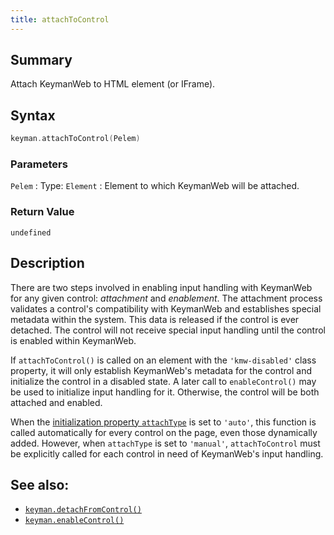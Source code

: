```yaml
---
title: attachToControl
---
```


## Summary

Attach KeymanWeb to HTML element (or IFrame).

## Syntax

```c
keyman.attachToControl(Pelem)
```

### Parameters

`Pelem`
:   Type: `Element`
:   Element to which KeymanWeb will be attached.

### Return Value

`undefined`

## Description

There are two steps involved in enabling input handling with KeymanWeb
for any given control: *attachment* and *enablement*. The attachment
process validates a control's compatibility with KeymanWeb and
establishes special metadata within the system. This data is released if
the control is ever detached. The control will not receive special input
handling until the control is enabled within KeymanWeb.

If `attachToControl()` is called on an element with the `'kmw-disabled'`
class property, it will only establish KeymanWeb's metadata for the
control and initialize the control in a disabled state. A later call to
`enableControl()` may be used to initialize input handling for it.
Otherwise, the control will be both attached and enabled.

When the [initialization property `attachType`](init) is set to
`'auto'`, this function is called automatically for every control on the
page, even those dynamically added. However, when `attachType` is set to
`'manual'`, `attachToControl` must be explicitly called for each control
in need of KeymanWeb's input handling.

## See also:
- [`keyman.detachFromControl()`](detachFromControl)
- [`keyman.enableControl()`](enableControl)
